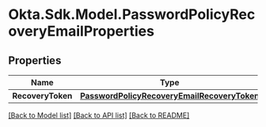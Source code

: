 # Okta.Sdk.Model.PasswordPolicyRecoveryEmailProperties
## Properties

Name | Type | Description | Notes
------------ | ------------- | ------------- | -------------
**RecoveryToken** | [**PasswordPolicyRecoveryEmailRecoveryToken**](PasswordPolicyRecoveryEmailRecoveryToken.md) |  | [optional] 

[[Back to Model list]](../README.md#documentation-for-models) [[Back to API list]](../README.md#documentation-for-api-endpoints) [[Back to README]](../README.md)

